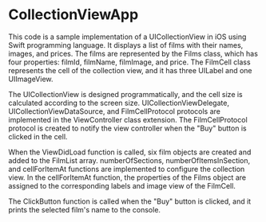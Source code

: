 # CollectionViewApp



This code is a sample implementation of a UICollectionView in iOS using Swift programming language. It displays a list of films with their names, images, and prices. The films are represented by the Films class, which has four properties: filmId, filmName, filmImage, and price. The FilmCell class represents the cell of the collection view, and it has three UILabel and one UIImageView.

The UICollectionView is designed programmatically, and the cell size is calculated according to the screen size. UICollectionViewDelegate, UICollectionViewDataSource, and FilmCellProtocol protocols are implemented in the ViewController class extension. The FilmCellProtocol protocol is created to notify the view controller when the "Buy" button is clicked in the cell.

When the ViewDidLoad function is called, six film objects are created and added to the FilmList array. numberOfSections, numberOfItemsInSection, and cellForItemAt functions are implemented to configure the collection view. In the cellForItemAt function, the properties of the Films object are assigned to the corresponding labels and image view of the FilmCell.

The ClickButton function is called when the "Buy" button is clicked, and it prints the selected film's name to the console.
